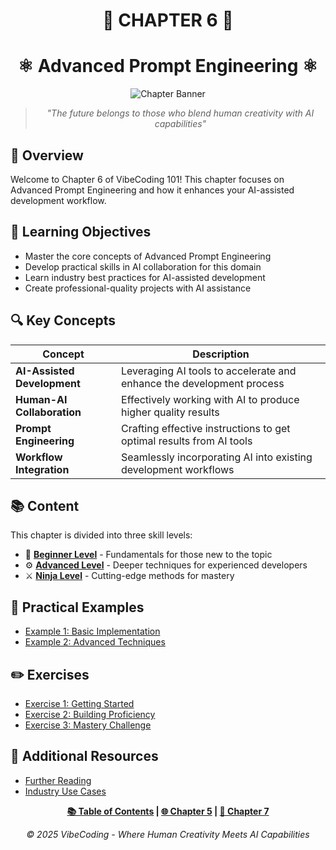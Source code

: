 <div align="center">

# 🤝 CHAPTER 6 🤝

# ⚛️ Advanced Prompt Engineering ⚛️

![Chapter Banner](https://i.imgur.com/XYZ123.png)

</div>

<div align="center">

> *"The future belongs to those who blend human creativity with AI capabilities"*

</div>

## 🌟 Overview

Welcome to Chapter 6 of VibeCoding 101! This chapter focuses on Advanced Prompt Engineering and how it enhances your AI-assisted development workflow.

## 🎯 Learning Objectives

- Master the core concepts of Advanced Prompt Engineering
- Develop practical skills in AI collaboration for this domain
- Learn industry best practices for AI-assisted development
- Create professional-quality projects with AI assistance

## 🔍 Key Concepts

| Concept | Description |
|---------|-------------|
| **AI-Assisted Development** | Leveraging AI tools to accelerate and enhance the development process |
| **Human-AI Collaboration** | Effectively working with AI to produce higher quality results |
| **Prompt Engineering** | Crafting effective instructions to get optimal results from AI tools |
| **Workflow Integration** | Seamlessly incorporating AI into existing development workflows |

## 📚 Content

This chapter is divided into three skill levels:

- 🔰 [**Beginner Level**](./Chapter_6_Beginner.md) - Fundamentals for those new to the topic
- ⚙️ [**Advanced Level**](./Chapter_6_Advanced.md) - Deeper techniques for experienced developers
- ⚔️ [**Ninja Level**](./Chapter_6_Ninja.md) - Cutting-edge methods for mastery

## 🧪 Practical Examples

- [Example 1: Basic Implementation](./examples/example_1.md)
- [Example 2: Advanced Techniques](./examples/example_2.md)

## ✏️ Exercises

- [Exercise 1: Getting Started](./exercises/exercise_1_placeholder.md)
- [Exercise 2: Building Proficiency](./exercises/exercise_2_placeholder.md) 
- [Exercise 3: Mastery Challenge](./exercises/exercise_3_placeholder.md)

## 📖 Additional Resources

- [Further Reading](./Further_Reading.md)
- [Industry Use Cases](./examples/industry_cases.md)

<div align="center">

**[📚 Table of Contents](../README.md) | [🌐 Chapter 5](../Chapter_05_*) | [📱 Chapter 7](../Chapter_07_*)**

</div>

<div align="center">

*© 2025 VibeCoding - Where Human Creativity Meets AI Capabilities*

</div>
